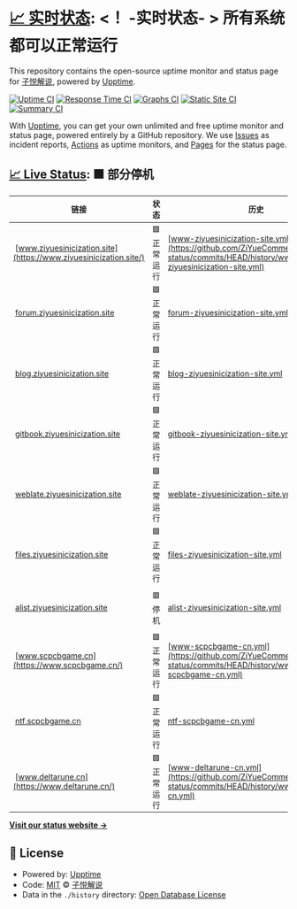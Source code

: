 # [📈 实时状态](https://status.ziyuesinicization.site): <！ -实时状态- > **所有系统都可以正常运行**

This repository contains the open-source uptime monitor and status page for [子悦解说](https://ziyuesinicization.site/), powered by [Upptime](https://github.com/upptime/upptime).

[![Uptime CI](https://github.com/ZiYueCommentary/website-status/workflows/Uptime%20CI/badge.svg)](https://github.com/ZiYueCommentary/website-status/actions?query=workflow%3A%22Uptime+CI%22)
[![Response Time CI](https://github.com/ZiYueCommentary/website-status/workflows/Response%20Time%20CI/badge.svg)](https://github.com/ZiYueCommentary/website-status/actions?query=workflow%3A%22Response+Time+CI%22)
[![Graphs CI](https://github.com/ZiYueCommentary/website-status/workflows/Graphs%20CI/badge.svg)](https://github.com/ZiYueCommentary/website-status/actions?query=workflow%3A%22Graphs+CI%22)
[![Static Site CI](https://github.com/ZiYueCommentary/website-status/workflows/Static%20Site%20CI/badge.svg)](https://github.com/ZiYueCommentary/website-status/actions?query=workflow%3A%22Static+Site+CI%22)
[![Summary CI](https://github.com/ZiYueCommentary/website-status/workflows/Summary%20CI/badge.svg)](https://github.com/ZiYueCommentary/website-status/actions?query=workflow%3A%22Summary+CI%22)

With [Upptime](https://upptime.js.org), you can get your own unlimited and free uptime monitor and status page, powered entirely by a GitHub repository. We use [Issues](https://github.com/ZiYueCommentary/website-status/issues) as incident reports, [Actions](https://github.com/ZiYueCommentary/website-status/actions) as uptime monitors, and [Pages](https://status.ziyuesinicization.site) for the status page.

## [📈 Live Status](https://demo.upptime.js.org): <!--live status--> **🟧 部分停机**

<!--start: status pages-->
<!-- This summary is generated by Upptime (https://github.com/upptime/upptime) -->
<!-- Do not edit this manually, your changes will be overwritten -->
<!-- prettier-ignore -->
| 链接 | 状态 | 历史 | 响应时间 | 正常运行时间 |
| --- | ------ | ------- | ------------- | ------ |
| <img alt="" src="https://icons.duckduckgo.com/ip3/www.ziyuesinicization.site.ico" height="13"> [www.ziyuesinicization.site](https://www.ziyuesinicization.site/) | 🟩 正常运行 | [www-ziyuesinicization-site.yml](https://github.com/ZiYueCommentary/website-status/commits/HEAD/history/www-ziyuesinicization-site.yml) | <details><summary><img alt="响应时间图像" src="./graphs/www-ziyuesinicization-site/response-time-week.png" height="20"> 165毫秒</summary><br><a href="https://status.ziyuesinicization.site/history/www-ziyuesinicization-site"><img alt="响应时间 127" src="https://img.shields.io/endpoint?url=https%3A%2F%2Fraw.githubusercontent.com%2FZiYueCommentary%2Fwebsite-status%2FHEAD%2Fapi%2Fwww-ziyuesinicization-site%2Fresponse-time.json"></a><br><a href="https://status.ziyuesinicization.site/history/www-ziyuesinicization-site"><img alt="24 小时响应时间 289" src="https://img.shields.io/endpoint?url=https%3A%2F%2Fraw.githubusercontent.com%2FZiYueCommentary%2Fwebsite-status%2FHEAD%2Fapi%2Fwww-ziyuesinicization-site%2Fresponse-time-day.json"></a><br><a href="https://status.ziyuesinicization.site/history/www-ziyuesinicization-site"><img alt="7 天正常运行时间 165" src="https://img.shields.io/endpoint?url=https%3A%2F%2Fraw.githubusercontent.com%2FZiYueCommentary%2Fwebsite-status%2FHEAD%2Fapi%2Fwww-ziyuesinicization-site%2Fresponse-time-week.json"></a><br><a href="https://status.ziyuesinicization.site/history/www-ziyuesinicization-site"><img alt="30天的正常运行时间 138" src="https://img.shields.io/endpoint?url=https%3A%2F%2Fraw.githubusercontent.com%2FZiYueCommentary%2Fwebsite-status%2FHEAD%2Fapi%2Fwww-ziyuesinicization-site%2Fresponse-time-month.json"></a><br><a href="https://status.ziyuesinicization.site/history/www-ziyuesinicization-site"><img alt="1年的正常运行时间 127" src="https://img.shields.io/endpoint?url=https%3A%2F%2Fraw.githubusercontent.com%2FZiYueCommentary%2Fwebsite-status%2FHEAD%2Fapi%2Fwww-ziyuesinicization-site%2Fresponse-time-year.json"></a></details> | <details><summary><a href="https://status.ziyuesinicization.site/history/www-ziyuesinicization-site">100.00%</a></summary><a href="https://status.ziyuesinicization.site/history/www-ziyuesinicization-site"><img alt="正常运行时间 100.00%" src="https://img.shields.io/endpoint?url=https%3A%2F%2Fraw.githubusercontent.com%2FZiYueCommentary%2Fwebsite-status%2FHEAD%2Fapi%2Fwww-ziyuesinicization-site%2Fuptime.json"></a><br><a href="https://status.ziyuesinicization.site/history/www-ziyuesinicization-site"><img alt="24 小时正常运行时间 100.00%" src="https://img.shields.io/endpoint?url=https%3A%2F%2Fraw.githubusercontent.com%2FZiYueCommentary%2Fwebsite-status%2FHEAD%2Fapi%2Fwww-ziyuesinicization-site%2Fuptime-day.json"></a><br><a href="https://status.ziyuesinicization.site/history/www-ziyuesinicization-site"><img alt="7 天正常运行时间 100.00%" src="https://img.shields.io/endpoint?url=https%3A%2F%2Fraw.githubusercontent.com%2FZiYueCommentary%2Fwebsite-status%2FHEAD%2Fapi%2Fwww-ziyuesinicization-site%2Fuptime-week.json"></a><br><a href="https://status.ziyuesinicization.site/history/www-ziyuesinicization-site"><img alt="30天的正常运行时间 100.00%" src="https://img.shields.io/endpoint?url=https%3A%2F%2Fraw.githubusercontent.com%2FZiYueCommentary%2Fwebsite-status%2FHEAD%2Fapi%2Fwww-ziyuesinicization-site%2Fuptime-month.json"></a><br><a href="https://status.ziyuesinicization.site/history/www-ziyuesinicization-site"><img alt="1年的正常运行时间 100.00%" src="https://img.shields.io/endpoint?url=https%3A%2F%2Fraw.githubusercontent.com%2FZiYueCommentary%2Fwebsite-status%2FHEAD%2Fapi%2Fwww-ziyuesinicization-site%2Fuptime-year.json"></a></details>
| <img alt="" src="https://icons.duckduckgo.com/ip3/forum.ziyuesinicization.site.ico" height="13"> [forum.ziyuesinicization.site](https://forum.ziyuesinicization.site/) | 🟩 正常运行 | [forum-ziyuesinicization-site.yml](https://github.com/ZiYueCommentary/website-status/commits/HEAD/history/forum-ziyuesinicization-site.yml) | <details><summary><img alt="响应时间图像" src="./graphs/forum-ziyuesinicization-site/response-time-week.png" height="20"> 2403毫秒</summary><br><a href="https://status.ziyuesinicization.site/history/forum-ziyuesinicization-site"><img alt="响应时间 1648" src="https://img.shields.io/endpoint?url=https%3A%2F%2Fraw.githubusercontent.com%2FZiYueCommentary%2Fwebsite-status%2FHEAD%2Fapi%2Fforum-ziyuesinicization-site%2Fresponse-time.json"></a><br><a href="https://status.ziyuesinicization.site/history/forum-ziyuesinicization-site"><img alt="24 小时响应时间 1430" src="https://img.shields.io/endpoint?url=https%3A%2F%2Fraw.githubusercontent.com%2FZiYueCommentary%2Fwebsite-status%2FHEAD%2Fapi%2Fforum-ziyuesinicization-site%2Fresponse-time-day.json"></a><br><a href="https://status.ziyuesinicization.site/history/forum-ziyuesinicization-site"><img alt="7 天正常运行时间 2403" src="https://img.shields.io/endpoint?url=https%3A%2F%2Fraw.githubusercontent.com%2FZiYueCommentary%2Fwebsite-status%2FHEAD%2Fapi%2Fforum-ziyuesinicization-site%2Fresponse-time-week.json"></a><br><a href="https://status.ziyuesinicization.site/history/forum-ziyuesinicization-site"><img alt="30天的正常运行时间 1641" src="https://img.shields.io/endpoint?url=https%3A%2F%2Fraw.githubusercontent.com%2FZiYueCommentary%2Fwebsite-status%2FHEAD%2Fapi%2Fforum-ziyuesinicization-site%2Fresponse-time-month.json"></a><br><a href="https://status.ziyuesinicization.site/history/forum-ziyuesinicization-site"><img alt="1年的正常运行时间 1648" src="https://img.shields.io/endpoint?url=https%3A%2F%2Fraw.githubusercontent.com%2FZiYueCommentary%2Fwebsite-status%2FHEAD%2Fapi%2Fforum-ziyuesinicization-site%2Fresponse-time-year.json"></a></details> | <details><summary><a href="https://status.ziyuesinicization.site/history/forum-ziyuesinicization-site">93.55%</a></summary><a href="https://status.ziyuesinicization.site/history/forum-ziyuesinicization-site"><img alt="正常运行时间 99.17%" src="https://img.shields.io/endpoint?url=https%3A%2F%2Fraw.githubusercontent.com%2FZiYueCommentary%2Fwebsite-status%2FHEAD%2Fapi%2Fforum-ziyuesinicization-site%2Fuptime.json"></a><br><a href="https://status.ziyuesinicization.site/history/forum-ziyuesinicization-site"><img alt="24 小时正常运行时间 54.83%" src="https://img.shields.io/endpoint?url=https%3A%2F%2Fraw.githubusercontent.com%2FZiYueCommentary%2Fwebsite-status%2FHEAD%2Fapi%2Fforum-ziyuesinicization-site%2Fuptime-day.json"></a><br><a href="https://status.ziyuesinicization.site/history/forum-ziyuesinicization-site"><img alt="7 天正常运行时间 93.55%" src="https://img.shields.io/endpoint?url=https%3A%2F%2Fraw.githubusercontent.com%2FZiYueCommentary%2Fwebsite-status%2FHEAD%2Fapi%2Fforum-ziyuesinicization-site%2Fuptime-week.json"></a><br><a href="https://status.ziyuesinicization.site/history/forum-ziyuesinicization-site"><img alt="30天的正常运行时间 98.52%" src="https://img.shields.io/endpoint?url=https%3A%2F%2Fraw.githubusercontent.com%2FZiYueCommentary%2Fwebsite-status%2FHEAD%2Fapi%2Fforum-ziyuesinicization-site%2Fuptime-month.json"></a><br><a href="https://status.ziyuesinicization.site/history/forum-ziyuesinicization-site"><img alt="1年的正常运行时间 99.17%" src="https://img.shields.io/endpoint?url=https%3A%2F%2Fraw.githubusercontent.com%2FZiYueCommentary%2Fwebsite-status%2FHEAD%2Fapi%2Fforum-ziyuesinicization-site%2Fuptime-year.json"></a></details>
| <img alt="" src="https://icons.duckduckgo.com/ip3/blog.ziyuesinicization.site.ico" height="13"> [blog.ziyuesinicization.site](https://blog.ziyuesinicization.site/) | 🟩 正常运行 | [blog-ziyuesinicization-site.yml](https://github.com/ZiYueCommentary/website-status/commits/HEAD/history/blog-ziyuesinicization-site.yml) | <details><summary><img alt="响应时间图像" src="./graphs/blog-ziyuesinicization-site/response-time-week.png" height="20"> 1124毫秒</summary><br><a href="https://status.ziyuesinicization.site/history/blog-ziyuesinicization-site"><img alt="响应时间 1335" src="https://img.shields.io/endpoint?url=https%3A%2F%2Fraw.githubusercontent.com%2FZiYueCommentary%2Fwebsite-status%2FHEAD%2Fapi%2Fblog-ziyuesinicization-site%2Fresponse-time.json"></a><br><a href="https://status.ziyuesinicization.site/history/blog-ziyuesinicization-site"><img alt="24 小时响应时间 1117" src="https://img.shields.io/endpoint?url=https%3A%2F%2Fraw.githubusercontent.com%2FZiYueCommentary%2Fwebsite-status%2FHEAD%2Fapi%2Fblog-ziyuesinicization-site%2Fresponse-time-day.json"></a><br><a href="https://status.ziyuesinicization.site/history/blog-ziyuesinicization-site"><img alt="7 天正常运行时间 1124" src="https://img.shields.io/endpoint?url=https%3A%2F%2Fraw.githubusercontent.com%2FZiYueCommentary%2Fwebsite-status%2FHEAD%2Fapi%2Fblog-ziyuesinicization-site%2Fresponse-time-week.json"></a><br><a href="https://status.ziyuesinicization.site/history/blog-ziyuesinicization-site"><img alt="30天的正常运行时间 1150" src="https://img.shields.io/endpoint?url=https%3A%2F%2Fraw.githubusercontent.com%2FZiYueCommentary%2Fwebsite-status%2FHEAD%2Fapi%2Fblog-ziyuesinicization-site%2Fresponse-time-month.json"></a><br><a href="https://status.ziyuesinicization.site/history/blog-ziyuesinicization-site"><img alt="1年的正常运行时间 1335" src="https://img.shields.io/endpoint?url=https%3A%2F%2Fraw.githubusercontent.com%2FZiYueCommentary%2Fwebsite-status%2FHEAD%2Fapi%2Fblog-ziyuesinicization-site%2Fresponse-time-year.json"></a></details> | <details><summary><a href="https://status.ziyuesinicization.site/history/blog-ziyuesinicization-site">100.00%</a></summary><a href="https://status.ziyuesinicization.site/history/blog-ziyuesinicization-site"><img alt="正常运行时间 99.90%" src="https://img.shields.io/endpoint?url=https%3A%2F%2Fraw.githubusercontent.com%2FZiYueCommentary%2Fwebsite-status%2FHEAD%2Fapi%2Fblog-ziyuesinicization-site%2Fuptime.json"></a><br><a href="https://status.ziyuesinicization.site/history/blog-ziyuesinicization-site"><img alt="24 小时正常运行时间 100.00%" src="https://img.shields.io/endpoint?url=https%3A%2F%2Fraw.githubusercontent.com%2FZiYueCommentary%2Fwebsite-status%2FHEAD%2Fapi%2Fblog-ziyuesinicization-site%2Fuptime-day.json"></a><br><a href="https://status.ziyuesinicization.site/history/blog-ziyuesinicization-site"><img alt="7 天正常运行时间 100.00%" src="https://img.shields.io/endpoint?url=https%3A%2F%2Fraw.githubusercontent.com%2FZiYueCommentary%2Fwebsite-status%2FHEAD%2Fapi%2Fblog-ziyuesinicization-site%2Fuptime-week.json"></a><br><a href="https://status.ziyuesinicization.site/history/blog-ziyuesinicization-site"><img alt="30天的正常运行时间 100.00%" src="https://img.shields.io/endpoint?url=https%3A%2F%2Fraw.githubusercontent.com%2FZiYueCommentary%2Fwebsite-status%2FHEAD%2Fapi%2Fblog-ziyuesinicization-site%2Fuptime-month.json"></a><br><a href="https://status.ziyuesinicization.site/history/blog-ziyuesinicization-site"><img alt="1年的正常运行时间 99.90%" src="https://img.shields.io/endpoint?url=https%3A%2F%2Fraw.githubusercontent.com%2FZiYueCommentary%2Fwebsite-status%2FHEAD%2Fapi%2Fblog-ziyuesinicization-site%2Fuptime-year.json"></a></details>
| <img alt="" src="https://icons.duckduckgo.com/ip3/gitbook.ziyuesinicization.site.ico" height="13"> [gitbook.ziyuesinicization.site](https://gitbook.ziyuesinicization.site/) | 🟩 正常运行 | [gitbook-ziyuesinicization-site.yml](https://github.com/ZiYueCommentary/website-status/commits/HEAD/history/gitbook-ziyuesinicization-site.yml) | <details><summary><img alt="响应时间图像" src="./graphs/gitbook-ziyuesinicization-site/response-time-week.png" height="20"> 429毫秒</summary><br><a href="https://status.ziyuesinicization.site/history/gitbook-ziyuesinicization-site"><img alt="响应时间 480" src="https://img.shields.io/endpoint?url=https%3A%2F%2Fraw.githubusercontent.com%2FZiYueCommentary%2Fwebsite-status%2FHEAD%2Fapi%2Fgitbook-ziyuesinicization-site%2Fresponse-time.json"></a><br><a href="https://status.ziyuesinicization.site/history/gitbook-ziyuesinicization-site"><img alt="24 小时响应时间 1163" src="https://img.shields.io/endpoint?url=https%3A%2F%2Fraw.githubusercontent.com%2FZiYueCommentary%2Fwebsite-status%2FHEAD%2Fapi%2Fgitbook-ziyuesinicization-site%2Fresponse-time-day.json"></a><br><a href="https://status.ziyuesinicization.site/history/gitbook-ziyuesinicization-site"><img alt="7 天正常运行时间 429" src="https://img.shields.io/endpoint?url=https%3A%2F%2Fraw.githubusercontent.com%2FZiYueCommentary%2Fwebsite-status%2FHEAD%2Fapi%2Fgitbook-ziyuesinicization-site%2Fresponse-time-week.json"></a><br><a href="https://status.ziyuesinicization.site/history/gitbook-ziyuesinicization-site"><img alt="30天的正常运行时间 430" src="https://img.shields.io/endpoint?url=https%3A%2F%2Fraw.githubusercontent.com%2FZiYueCommentary%2Fwebsite-status%2FHEAD%2Fapi%2Fgitbook-ziyuesinicization-site%2Fresponse-time-month.json"></a><br><a href="https://status.ziyuesinicization.site/history/gitbook-ziyuesinicization-site"><img alt="1年的正常运行时间 480" src="https://img.shields.io/endpoint?url=https%3A%2F%2Fraw.githubusercontent.com%2FZiYueCommentary%2Fwebsite-status%2FHEAD%2Fapi%2Fgitbook-ziyuesinicization-site%2Fresponse-time-year.json"></a></details> | <details><summary><a href="https://status.ziyuesinicization.site/history/gitbook-ziyuesinicization-site">100.00%</a></summary><a href="https://status.ziyuesinicization.site/history/gitbook-ziyuesinicization-site"><img alt="正常运行时间 100.00%" src="https://img.shields.io/endpoint?url=https%3A%2F%2Fraw.githubusercontent.com%2FZiYueCommentary%2Fwebsite-status%2FHEAD%2Fapi%2Fgitbook-ziyuesinicization-site%2Fuptime.json"></a><br><a href="https://status.ziyuesinicization.site/history/gitbook-ziyuesinicization-site"><img alt="24 小时正常运行时间 100.00%" src="https://img.shields.io/endpoint?url=https%3A%2F%2Fraw.githubusercontent.com%2FZiYueCommentary%2Fwebsite-status%2FHEAD%2Fapi%2Fgitbook-ziyuesinicization-site%2Fuptime-day.json"></a><br><a href="https://status.ziyuesinicization.site/history/gitbook-ziyuesinicization-site"><img alt="7 天正常运行时间 100.00%" src="https://img.shields.io/endpoint?url=https%3A%2F%2Fraw.githubusercontent.com%2FZiYueCommentary%2Fwebsite-status%2FHEAD%2Fapi%2Fgitbook-ziyuesinicization-site%2Fuptime-week.json"></a><br><a href="https://status.ziyuesinicization.site/history/gitbook-ziyuesinicization-site"><img alt="30天的正常运行时间 100.00%" src="https://img.shields.io/endpoint?url=https%3A%2F%2Fraw.githubusercontent.com%2FZiYueCommentary%2Fwebsite-status%2FHEAD%2Fapi%2Fgitbook-ziyuesinicization-site%2Fuptime-month.json"></a><br><a href="https://status.ziyuesinicization.site/history/gitbook-ziyuesinicization-site"><img alt="1年的正常运行时间 100.00%" src="https://img.shields.io/endpoint?url=https%3A%2F%2Fraw.githubusercontent.com%2FZiYueCommentary%2Fwebsite-status%2FHEAD%2Fapi%2Fgitbook-ziyuesinicization-site%2Fuptime-year.json"></a></details>
| <img alt="" src="https://icons.duckduckgo.com/ip3/weblate.ziyuesinicization.site.ico" height="13"> [weblate.ziyuesinicization.site](https://weblate.ziyuesinicization.site/) | 🟩 正常运行 | [weblate-ziyuesinicization-site.yml](https://github.com/ZiYueCommentary/website-status/commits/HEAD/history/weblate-ziyuesinicization-site.yml) | <details><summary><img alt="响应时间图像" src="./graphs/weblate-ziyuesinicization-site/response-time-week.png" height="20"> 2525毫秒</summary><br><a href="https://status.ziyuesinicization.site/history/weblate-ziyuesinicization-site"><img alt="响应时间 777" src="https://img.shields.io/endpoint?url=https%3A%2F%2Fraw.githubusercontent.com%2FZiYueCommentary%2Fwebsite-status%2FHEAD%2Fapi%2Fweblate-ziyuesinicization-site%2Fresponse-time.json"></a><br><a href="https://status.ziyuesinicization.site/history/weblate-ziyuesinicization-site"><img alt="24 小时响应时间 6539" src="https://img.shields.io/endpoint?url=https%3A%2F%2Fraw.githubusercontent.com%2FZiYueCommentary%2Fwebsite-status%2FHEAD%2Fapi%2Fweblate-ziyuesinicization-site%2Fresponse-time-day.json"></a><br><a href="https://status.ziyuesinicization.site/history/weblate-ziyuesinicization-site"><img alt="7 天正常运行时间 2525" src="https://img.shields.io/endpoint?url=https%3A%2F%2Fraw.githubusercontent.com%2FZiYueCommentary%2Fwebsite-status%2FHEAD%2Fapi%2Fweblate-ziyuesinicization-site%2Fresponse-time-week.json"></a><br><a href="https://status.ziyuesinicization.site/history/weblate-ziyuesinicization-site"><img alt="30天的正常运行时间 1057" src="https://img.shields.io/endpoint?url=https%3A%2F%2Fraw.githubusercontent.com%2FZiYueCommentary%2Fwebsite-status%2FHEAD%2Fapi%2Fweblate-ziyuesinicization-site%2Fresponse-time-month.json"></a><br><a href="https://status.ziyuesinicization.site/history/weblate-ziyuesinicization-site"><img alt="1年的正常运行时间 777" src="https://img.shields.io/endpoint?url=https%3A%2F%2Fraw.githubusercontent.com%2FZiYueCommentary%2Fwebsite-status%2FHEAD%2Fapi%2Fweblate-ziyuesinicization-site%2Fresponse-time-year.json"></a></details> | <details><summary><a href="https://status.ziyuesinicization.site/history/weblate-ziyuesinicization-site">93.98%</a></summary><a href="https://status.ziyuesinicization.site/history/weblate-ziyuesinicization-site"><img alt="正常运行时间 99.21%" src="https://img.shields.io/endpoint?url=https%3A%2F%2Fraw.githubusercontent.com%2FZiYueCommentary%2Fwebsite-status%2FHEAD%2Fapi%2Fweblate-ziyuesinicization-site%2Fuptime.json"></a><br><a href="https://status.ziyuesinicization.site/history/weblate-ziyuesinicization-site"><img alt="24 小时正常运行时间 57.87%" src="https://img.shields.io/endpoint?url=https%3A%2F%2Fraw.githubusercontent.com%2FZiYueCommentary%2Fwebsite-status%2FHEAD%2Fapi%2Fweblate-ziyuesinicization-site%2Fuptime-day.json"></a><br><a href="https://status.ziyuesinicization.site/history/weblate-ziyuesinicization-site"><img alt="7 天正常运行时间 93.98%" src="https://img.shields.io/endpoint?url=https%3A%2F%2Fraw.githubusercontent.com%2FZiYueCommentary%2Fwebsite-status%2FHEAD%2Fapi%2Fweblate-ziyuesinicization-site%2Fuptime-week.json"></a><br><a href="https://status.ziyuesinicization.site/history/weblate-ziyuesinicization-site"><img alt="30天的正常运行时间 98.61%" src="https://img.shields.io/endpoint?url=https%3A%2F%2Fraw.githubusercontent.com%2FZiYueCommentary%2Fwebsite-status%2FHEAD%2Fapi%2Fweblate-ziyuesinicization-site%2Fuptime-month.json"></a><br><a href="https://status.ziyuesinicization.site/history/weblate-ziyuesinicization-site"><img alt="1年的正常运行时间 99.21%" src="https://img.shields.io/endpoint?url=https%3A%2F%2Fraw.githubusercontent.com%2FZiYueCommentary%2Fwebsite-status%2FHEAD%2Fapi%2Fweblate-ziyuesinicization-site%2Fuptime-year.json"></a></details>
| <img alt="" src="https://icons.duckduckgo.com/ip3/files.ziyuesinicization.site.ico" height="13"> [files.ziyuesinicization.site](https://files.ziyuesinicization.site/) | 🟩 正常运行 | [files-ziyuesinicization-site.yml](https://github.com/ZiYueCommentary/website-status/commits/HEAD/history/files-ziyuesinicization-site.yml) | <details><summary><img alt="响应时间图像" src="./graphs/files-ziyuesinicization-site/response-time-week.png" height="20"> 100毫秒</summary><br><a href="https://status.ziyuesinicization.site/history/files-ziyuesinicization-site"><img alt="响应时间 236" src="https://img.shields.io/endpoint?url=https%3A%2F%2Fraw.githubusercontent.com%2FZiYueCommentary%2Fwebsite-status%2FHEAD%2Fapi%2Ffiles-ziyuesinicization-site%2Fresponse-time.json"></a><br><a href="https://status.ziyuesinicization.site/history/files-ziyuesinicization-site"><img alt="24 小时响应时间 124" src="https://img.shields.io/endpoint?url=https%3A%2F%2Fraw.githubusercontent.com%2FZiYueCommentary%2Fwebsite-status%2FHEAD%2Fapi%2Ffiles-ziyuesinicization-site%2Fresponse-time-day.json"></a><br><a href="https://status.ziyuesinicization.site/history/files-ziyuesinicization-site"><img alt="7 天正常运行时间 100" src="https://img.shields.io/endpoint?url=https%3A%2F%2Fraw.githubusercontent.com%2FZiYueCommentary%2Fwebsite-status%2FHEAD%2Fapi%2Ffiles-ziyuesinicization-site%2Fresponse-time-week.json"></a><br><a href="https://status.ziyuesinicization.site/history/files-ziyuesinicization-site"><img alt="30天的正常运行时间 187" src="https://img.shields.io/endpoint?url=https%3A%2F%2Fraw.githubusercontent.com%2FZiYueCommentary%2Fwebsite-status%2FHEAD%2Fapi%2Ffiles-ziyuesinicization-site%2Fresponse-time-month.json"></a><br><a href="https://status.ziyuesinicization.site/history/files-ziyuesinicization-site"><img alt="1年的正常运行时间 236" src="https://img.shields.io/endpoint?url=https%3A%2F%2Fraw.githubusercontent.com%2FZiYueCommentary%2Fwebsite-status%2FHEAD%2Fapi%2Ffiles-ziyuesinicization-site%2Fresponse-time-year.json"></a></details> | <details><summary><a href="https://status.ziyuesinicization.site/history/files-ziyuesinicization-site">100.00%</a></summary><a href="https://status.ziyuesinicization.site/history/files-ziyuesinicization-site"><img alt="正常运行时间 97.98%" src="https://img.shields.io/endpoint?url=https%3A%2F%2Fraw.githubusercontent.com%2FZiYueCommentary%2Fwebsite-status%2FHEAD%2Fapi%2Ffiles-ziyuesinicization-site%2Fuptime.json"></a><br><a href="https://status.ziyuesinicization.site/history/files-ziyuesinicization-site"><img alt="24 小时正常运行时间 100.00%" src="https://img.shields.io/endpoint?url=https%3A%2F%2Fraw.githubusercontent.com%2FZiYueCommentary%2Fwebsite-status%2FHEAD%2Fapi%2Ffiles-ziyuesinicization-site%2Fuptime-day.json"></a><br><a href="https://status.ziyuesinicization.site/history/files-ziyuesinicization-site"><img alt="7 天正常运行时间 100.00%" src="https://img.shields.io/endpoint?url=https%3A%2F%2Fraw.githubusercontent.com%2FZiYueCommentary%2Fwebsite-status%2FHEAD%2Fapi%2Ffiles-ziyuesinicization-site%2Fuptime-week.json"></a><br><a href="https://status.ziyuesinicization.site/history/files-ziyuesinicization-site"><img alt="30天的正常运行时间 99.70%" src="https://img.shields.io/endpoint?url=https%3A%2F%2Fraw.githubusercontent.com%2FZiYueCommentary%2Fwebsite-status%2FHEAD%2Fapi%2Ffiles-ziyuesinicization-site%2Fuptime-month.json"></a><br><a href="https://status.ziyuesinicization.site/history/files-ziyuesinicization-site"><img alt="1年的正常运行时间 97.98%" src="https://img.shields.io/endpoint?url=https%3A%2F%2Fraw.githubusercontent.com%2FZiYueCommentary%2Fwebsite-status%2FHEAD%2Fapi%2Ffiles-ziyuesinicization-site%2Fuptime-year.json"></a></details>
| <img alt="" src="https://icons.duckduckgo.com/ip3/alist.ziyuesinicization.site.ico" height="13"> [alist.ziyuesinicization.site](https://alist.ziyuesinicization.site/) | 🟥 停机 | [alist-ziyuesinicization-site.yml](https://github.com/ZiYueCommentary/website-status/commits/HEAD/history/alist-ziyuesinicization-site.yml) | <details><summary><img alt="响应时间图像" src="./graphs/alist-ziyuesinicization-site/response-time-week.png" height="20"> 737毫秒</summary><br><a href="https://status.ziyuesinicization.site/history/alist-ziyuesinicization-site"><img alt="响应时间 628" src="https://img.shields.io/endpoint?url=https%3A%2F%2Fraw.githubusercontent.com%2FZiYueCommentary%2Fwebsite-status%2FHEAD%2Fapi%2Falist-ziyuesinicization-site%2Fresponse-time.json"></a><br><a href="https://status.ziyuesinicization.site/history/alist-ziyuesinicization-site"><img alt="24 小时响应时间 0" src="https://img.shields.io/endpoint?url=https%3A%2F%2Fraw.githubusercontent.com%2FZiYueCommentary%2Fwebsite-status%2FHEAD%2Fapi%2Falist-ziyuesinicization-site%2Fresponse-time-day.json"></a><br><a href="https://status.ziyuesinicization.site/history/alist-ziyuesinicization-site"><img alt="7 天正常运行时间 737" src="https://img.shields.io/endpoint?url=https%3A%2F%2Fraw.githubusercontent.com%2FZiYueCommentary%2Fwebsite-status%2FHEAD%2Fapi%2Falist-ziyuesinicization-site%2Fresponse-time-week.json"></a><br><a href="https://status.ziyuesinicization.site/history/alist-ziyuesinicization-site"><img alt="30天的正常运行时间 668" src="https://img.shields.io/endpoint?url=https%3A%2F%2Fraw.githubusercontent.com%2FZiYueCommentary%2Fwebsite-status%2FHEAD%2Fapi%2Falist-ziyuesinicization-site%2Fresponse-time-month.json"></a><br><a href="https://status.ziyuesinicization.site/history/alist-ziyuesinicization-site"><img alt="1年的正常运行时间 628" src="https://img.shields.io/endpoint?url=https%3A%2F%2Fraw.githubusercontent.com%2FZiYueCommentary%2Fwebsite-status%2FHEAD%2Fapi%2Falist-ziyuesinicization-site%2Fresponse-time-year.json"></a></details> | <details><summary><a href="https://status.ziyuesinicization.site/history/alist-ziyuesinicization-site">87.96%</a></summary><a href="https://status.ziyuesinicization.site/history/alist-ziyuesinicization-site"><img alt="正常运行时间 98.52%" src="https://img.shields.io/endpoint?url=https%3A%2F%2Fraw.githubusercontent.com%2FZiYueCommentary%2Fwebsite-status%2FHEAD%2Fapi%2Falist-ziyuesinicization-site%2Fuptime.json"></a><br><a href="https://status.ziyuesinicization.site/history/alist-ziyuesinicization-site"><img alt="24 小时正常运行时间 15.74%" src="https://img.shields.io/endpoint?url=https%3A%2F%2Fraw.githubusercontent.com%2FZiYueCommentary%2Fwebsite-status%2FHEAD%2Fapi%2Falist-ziyuesinicization-site%2Fuptime-day.json"></a><br><a href="https://status.ziyuesinicization.site/history/alist-ziyuesinicization-site"><img alt="7 天正常运行时间 87.96%" src="https://img.shields.io/endpoint?url=https%3A%2F%2Fraw.githubusercontent.com%2FZiYueCommentary%2Fwebsite-status%2FHEAD%2Fapi%2Falist-ziyuesinicization-site%2Fuptime-week.json"></a><br><a href="https://status.ziyuesinicization.site/history/alist-ziyuesinicization-site"><img alt="30天的正常运行时间 97.23%" src="https://img.shields.io/endpoint?url=https%3A%2F%2Fraw.githubusercontent.com%2FZiYueCommentary%2Fwebsite-status%2FHEAD%2Fapi%2Falist-ziyuesinicization-site%2Fuptime-month.json"></a><br><a href="https://status.ziyuesinicization.site/history/alist-ziyuesinicization-site"><img alt="1年的正常运行时间 98.52%" src="https://img.shields.io/endpoint?url=https%3A%2F%2Fraw.githubusercontent.com%2FZiYueCommentary%2Fwebsite-status%2FHEAD%2Fapi%2Falist-ziyuesinicization-site%2Fuptime-year.json"></a></details>
| <img alt="" src="https://icons.duckduckgo.com/ip3/www.scpcbgame.cn.ico" height="13"> [www.scpcbgame.cn](https://www.scpcbgame.cn/) | 🟩 正常运行 | [www-scpcbgame-cn.yml](https://github.com/ZiYueCommentary/website-status/commits/HEAD/history/www-scpcbgame-cn.yml) | <details><summary><img alt="响应时间图像" src="./graphs/www-scpcbgame-cn/response-time-week.png" height="20"> 907毫秒</summary><br><a href="https://status.ziyuesinicization.site/history/www-scpcbgame-cn"><img alt="响应时间 982" src="https://img.shields.io/endpoint?url=https%3A%2F%2Fraw.githubusercontent.com%2FZiYueCommentary%2Fwebsite-status%2FHEAD%2Fapi%2Fwww-scpcbgame-cn%2Fresponse-time.json"></a><br><a href="https://status.ziyuesinicization.site/history/www-scpcbgame-cn"><img alt="24 小时响应时间 908" src="https://img.shields.io/endpoint?url=https%3A%2F%2Fraw.githubusercontent.com%2FZiYueCommentary%2Fwebsite-status%2FHEAD%2Fapi%2Fwww-scpcbgame-cn%2Fresponse-time-day.json"></a><br><a href="https://status.ziyuesinicization.site/history/www-scpcbgame-cn"><img alt="7 天正常运行时间 907" src="https://img.shields.io/endpoint?url=https%3A%2F%2Fraw.githubusercontent.com%2FZiYueCommentary%2Fwebsite-status%2FHEAD%2Fapi%2Fwww-scpcbgame-cn%2Fresponse-time-week.json"></a><br><a href="https://status.ziyuesinicization.site/history/www-scpcbgame-cn"><img alt="30天的正常运行时间 1072" src="https://img.shields.io/endpoint?url=https%3A%2F%2Fraw.githubusercontent.com%2FZiYueCommentary%2Fwebsite-status%2FHEAD%2Fapi%2Fwww-scpcbgame-cn%2Fresponse-time-month.json"></a><br><a href="https://status.ziyuesinicization.site/history/www-scpcbgame-cn"><img alt="1年的正常运行时间 982" src="https://img.shields.io/endpoint?url=https%3A%2F%2Fraw.githubusercontent.com%2FZiYueCommentary%2Fwebsite-status%2FHEAD%2Fapi%2Fwww-scpcbgame-cn%2Fresponse-time-year.json"></a></details> | <details><summary><a href="https://status.ziyuesinicization.site/history/www-scpcbgame-cn">100.00%</a></summary><a href="https://status.ziyuesinicization.site/history/www-scpcbgame-cn"><img alt="正常运行时间 99.92%" src="https://img.shields.io/endpoint?url=https%3A%2F%2Fraw.githubusercontent.com%2FZiYueCommentary%2Fwebsite-status%2FHEAD%2Fapi%2Fwww-scpcbgame-cn%2Fuptime.json"></a><br><a href="https://status.ziyuesinicization.site/history/www-scpcbgame-cn"><img alt="24 小时正常运行时间 100.00%" src="https://img.shields.io/endpoint?url=https%3A%2F%2Fraw.githubusercontent.com%2FZiYueCommentary%2Fwebsite-status%2FHEAD%2Fapi%2Fwww-scpcbgame-cn%2Fuptime-day.json"></a><br><a href="https://status.ziyuesinicization.site/history/www-scpcbgame-cn"><img alt="7 天正常运行时间 100.00%" src="https://img.shields.io/endpoint?url=https%3A%2F%2Fraw.githubusercontent.com%2FZiYueCommentary%2Fwebsite-status%2FHEAD%2Fapi%2Fwww-scpcbgame-cn%2Fuptime-week.json"></a><br><a href="https://status.ziyuesinicization.site/history/www-scpcbgame-cn"><img alt="30天的正常运行时间 100.00%" src="https://img.shields.io/endpoint?url=https%3A%2F%2Fraw.githubusercontent.com%2FZiYueCommentary%2Fwebsite-status%2FHEAD%2Fapi%2Fwww-scpcbgame-cn%2Fuptime-month.json"></a><br><a href="https://status.ziyuesinicization.site/history/www-scpcbgame-cn"><img alt="1年的正常运行时间 99.92%" src="https://img.shields.io/endpoint?url=https%3A%2F%2Fraw.githubusercontent.com%2FZiYueCommentary%2Fwebsite-status%2FHEAD%2Fapi%2Fwww-scpcbgame-cn%2Fuptime-year.json"></a></details>
| <img alt="" src="https://icons.duckduckgo.com/ip3/ntf.scpcbgame.cn.ico" height="13"> [ntf.scpcbgame.cn](https://ntf.scpcbgame.cn/) | 🟩 正常运行 | [ntf-scpcbgame-cn.yml](https://github.com/ZiYueCommentary/website-status/commits/HEAD/history/ntf-scpcbgame-cn.yml) | <details><summary><img alt="响应时间图像" src="./graphs/ntf-scpcbgame-cn/response-time-week.png" height="20"> 1129毫秒</summary><br><a href="https://status.ziyuesinicization.site/history/ntf-scpcbgame-cn"><img alt="响应时间 1088" src="https://img.shields.io/endpoint?url=https%3A%2F%2Fraw.githubusercontent.com%2FZiYueCommentary%2Fwebsite-status%2FHEAD%2Fapi%2Fntf-scpcbgame-cn%2Fresponse-time.json"></a><br><a href="https://status.ziyuesinicization.site/history/ntf-scpcbgame-cn"><img alt="24 小时响应时间 1334" src="https://img.shields.io/endpoint?url=https%3A%2F%2Fraw.githubusercontent.com%2FZiYueCommentary%2Fwebsite-status%2FHEAD%2Fapi%2Fntf-scpcbgame-cn%2Fresponse-time-day.json"></a><br><a href="https://status.ziyuesinicization.site/history/ntf-scpcbgame-cn"><img alt="7 天正常运行时间 1129" src="https://img.shields.io/endpoint?url=https%3A%2F%2Fraw.githubusercontent.com%2FZiYueCommentary%2Fwebsite-status%2FHEAD%2Fapi%2Fntf-scpcbgame-cn%2Fresponse-time-week.json"></a><br><a href="https://status.ziyuesinicization.site/history/ntf-scpcbgame-cn"><img alt="30天的正常运行时间 1131" src="https://img.shields.io/endpoint?url=https%3A%2F%2Fraw.githubusercontent.com%2FZiYueCommentary%2Fwebsite-status%2FHEAD%2Fapi%2Fntf-scpcbgame-cn%2Fresponse-time-month.json"></a><br><a href="https://status.ziyuesinicization.site/history/ntf-scpcbgame-cn"><img alt="1年的正常运行时间 1088" src="https://img.shields.io/endpoint?url=https%3A%2F%2Fraw.githubusercontent.com%2FZiYueCommentary%2Fwebsite-status%2FHEAD%2Fapi%2Fntf-scpcbgame-cn%2Fresponse-time-year.json"></a></details> | <details><summary><a href="https://status.ziyuesinicization.site/history/ntf-scpcbgame-cn">100.00%</a></summary><a href="https://status.ziyuesinicization.site/history/ntf-scpcbgame-cn"><img alt="正常运行时间 99.92%" src="https://img.shields.io/endpoint?url=https%3A%2F%2Fraw.githubusercontent.com%2FZiYueCommentary%2Fwebsite-status%2FHEAD%2Fapi%2Fntf-scpcbgame-cn%2Fuptime.json"></a><br><a href="https://status.ziyuesinicization.site/history/ntf-scpcbgame-cn"><img alt="24 小时正常运行时间 100.00%" src="https://img.shields.io/endpoint?url=https%3A%2F%2Fraw.githubusercontent.com%2FZiYueCommentary%2Fwebsite-status%2FHEAD%2Fapi%2Fntf-scpcbgame-cn%2Fuptime-day.json"></a><br><a href="https://status.ziyuesinicization.site/history/ntf-scpcbgame-cn"><img alt="7 天正常运行时间 100.00%" src="https://img.shields.io/endpoint?url=https%3A%2F%2Fraw.githubusercontent.com%2FZiYueCommentary%2Fwebsite-status%2FHEAD%2Fapi%2Fntf-scpcbgame-cn%2Fuptime-week.json"></a><br><a href="https://status.ziyuesinicization.site/history/ntf-scpcbgame-cn"><img alt="30天的正常运行时间 100.00%" src="https://img.shields.io/endpoint?url=https%3A%2F%2Fraw.githubusercontent.com%2FZiYueCommentary%2Fwebsite-status%2FHEAD%2Fapi%2Fntf-scpcbgame-cn%2Fuptime-month.json"></a><br><a href="https://status.ziyuesinicization.site/history/ntf-scpcbgame-cn"><img alt="1年的正常运行时间 99.92%" src="https://img.shields.io/endpoint?url=https%3A%2F%2Fraw.githubusercontent.com%2FZiYueCommentary%2Fwebsite-status%2FHEAD%2Fapi%2Fntf-scpcbgame-cn%2Fuptime-year.json"></a></details>
| <img alt="" src="https://icons.duckduckgo.com/ip3/www.deltarune.cn.ico" height="13"> [www.deltarune.cn](https://www.deltarune.cn/) | 🟩 正常运行 | [www-deltarune-cn.yml](https://github.com/ZiYueCommentary/website-status/commits/HEAD/history/www-deltarune-cn.yml) | <details><summary><img alt="响应时间图像" src="./graphs/www-deltarune-cn/response-time-week.png" height="20"> 1156毫秒</summary><br><a href="https://status.ziyuesinicization.site/history/www-deltarune-cn"><img alt="响应时间 1059" src="https://img.shields.io/endpoint?url=https%3A%2F%2Fraw.githubusercontent.com%2FZiYueCommentary%2Fwebsite-status%2FHEAD%2Fapi%2Fwww-deltarune-cn%2Fresponse-time.json"></a><br><a href="https://status.ziyuesinicization.site/history/www-deltarune-cn"><img alt="24 小时响应时间 1215" src="https://img.shields.io/endpoint?url=https%3A%2F%2Fraw.githubusercontent.com%2FZiYueCommentary%2Fwebsite-status%2FHEAD%2Fapi%2Fwww-deltarune-cn%2Fresponse-time-day.json"></a><br><a href="https://status.ziyuesinicization.site/history/www-deltarune-cn"><img alt="7 天正常运行时间 1156" src="https://img.shields.io/endpoint?url=https%3A%2F%2Fraw.githubusercontent.com%2FZiYueCommentary%2Fwebsite-status%2FHEAD%2Fapi%2Fwww-deltarune-cn%2Fresponse-time-week.json"></a><br><a href="https://status.ziyuesinicization.site/history/www-deltarune-cn"><img alt="30天的正常运行时间 1068" src="https://img.shields.io/endpoint?url=https%3A%2F%2Fraw.githubusercontent.com%2FZiYueCommentary%2Fwebsite-status%2FHEAD%2Fapi%2Fwww-deltarune-cn%2Fresponse-time-month.json"></a><br><a href="https://status.ziyuesinicization.site/history/www-deltarune-cn"><img alt="1年的正常运行时间 1059" src="https://img.shields.io/endpoint?url=https%3A%2F%2Fraw.githubusercontent.com%2FZiYueCommentary%2Fwebsite-status%2FHEAD%2Fapi%2Fwww-deltarune-cn%2Fresponse-time-year.json"></a></details> | <details><summary><a href="https://status.ziyuesinicization.site/history/www-deltarune-cn">100.00%</a></summary><a href="https://status.ziyuesinicization.site/history/www-deltarune-cn"><img alt="正常运行时间 99.82%" src="https://img.shields.io/endpoint?url=https%3A%2F%2Fraw.githubusercontent.com%2FZiYueCommentary%2Fwebsite-status%2FHEAD%2Fapi%2Fwww-deltarune-cn%2Fuptime.json"></a><br><a href="https://status.ziyuesinicization.site/history/www-deltarune-cn"><img alt="24 小时正常运行时间 100.00%" src="https://img.shields.io/endpoint?url=https%3A%2F%2Fraw.githubusercontent.com%2FZiYueCommentary%2Fwebsite-status%2FHEAD%2Fapi%2Fwww-deltarune-cn%2Fuptime-day.json"></a><br><a href="https://status.ziyuesinicization.site/history/www-deltarune-cn"><img alt="7 天正常运行时间 100.00%" src="https://img.shields.io/endpoint?url=https%3A%2F%2Fraw.githubusercontent.com%2FZiYueCommentary%2Fwebsite-status%2FHEAD%2Fapi%2Fwww-deltarune-cn%2Fuptime-week.json"></a><br><a href="https://status.ziyuesinicization.site/history/www-deltarune-cn"><img alt="30天的正常运行时间 99.96%" src="https://img.shields.io/endpoint?url=https%3A%2F%2Fraw.githubusercontent.com%2FZiYueCommentary%2Fwebsite-status%2FHEAD%2Fapi%2Fwww-deltarune-cn%2Fuptime-month.json"></a><br><a href="https://status.ziyuesinicization.site/history/www-deltarune-cn"><img alt="1年的正常运行时间 99.82%" src="https://img.shields.io/endpoint?url=https%3A%2F%2Fraw.githubusercontent.com%2FZiYueCommentary%2Fwebsite-status%2FHEAD%2Fapi%2Fwww-deltarune-cn%2Fuptime-year.json"></a></details>

<!--end: status pages-->

[**Visit our status website →**](https://status.ziyuesinicization.site)

## 📄 License

- Powered by: [Upptime](https://github.com/upptime/upptime)
- Code: [MIT](./LICENSE) © [子悦解说](https://ziyuesinicization.site/)
- Data in the `./history` directory: [Open Database License](https://opendatacommons.org/licenses/odbl/1-0/)
